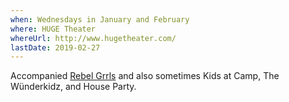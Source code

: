 ```yaml
---
when: Wednesdays in January and February
where: HUGE Theater
whereUrl: http://www.hugetheater.com/
lastDate: 2019-02-27
---
```

Accompanied [Rebel Grrls][rebel-grrls] and also sometimes
Kids at Camp, The Wünderkidz, and House Party.            
                                                  
[rebel-grrls]: https://www.instagram.com/rebel_grrls/

 
